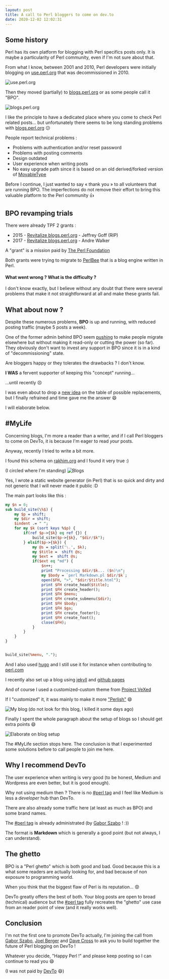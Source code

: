 ```yaml
---
layout: post
title: A call to Perl bloggers to come on dev.to
date: 2020-12-02 12:02:31
---
```

## Some history 
Perl has its own platform for blogging with Perl specifics posts only. It is maybe a particularity of Perl community, even if I'm not sure about that. 

From what I know, between 2001 and 2010, Perl developers were initially blogging on [use.perl.org](https://use-perl.github.io/) that was decommissioned in 2010.

![use.perl.org](images/bi4x42r6jth3jynfsy38.png)

Then they moved (partially) to [blogs.perl.org](http://blogs.perl.org/) or as some people call it "BPO".

![blogs.perl.org](images/1w6qc7veih2083muj74m.png)

I like the principle to have a dedicated place where you come to check Perl related posts... but unfortunately there seems to be long standing problems with [blogs.perl.org](http://blogs.perl.org/) :confused:

People report technical problems :
* Problems with authentication and/or reset password
* Problems with posting comments 
* Design outdated
* User experience when writing posts
* No easy upgrade path since it is based on an old derived/forked version of [MovableType](https://www.movabletype.org/) 

Before I continue, I just wanted to say « thank you » to all volunteers that are running BPO. The imperfections do not remove their effort to bring this valuable platform to the Perl community :+1:

## BPO revamping trials
There were already TPF 2 grants :
- 2015 - [Revitalize blogs.perl.org](https://news.perlfoundation.org/post/grant_proposal_revitalize_blog) - Jeffrey Goff (RIP)
- 2017 - [Revitalize blogs.perl.org](https://news.perlfoundation.org/post/grant_proposal_revitalize_blog_1) - Andre Walker

A "grant" is a mission paid by [The Perl Foundation](https://www.perlfoundation.org/) 

Both grants were trying to migrate to [PerlBee](https://github.com/Perl-Evozon/PearlBee) that is a blog engine written in Perl.

#### What went wrong ? What is the difficulty ? 
I don't know exactly, but I believe without any doubt that there were several problems that make it not straightforward at all and make these grants fail.

## What about now ? 
Despite these numerous problems, **BPO** is up and running, with reduced posting traffic (maybe 5 posts a week).

One of the former admin behind BPO seem [pushing](https://perlhacks.com/2020/09/blogging-for-perl/) to make people migrate elsewhere but without making it read-only or cutting the power (so far). They obviously don't want to invest any support in BPO since it is in a kind of "decommissioning" state.

Are bloggers happy or they tolerates the drawbacks ? I don't know.

**I WAS** a fervent supporter of keeping this "concept" running... 

...until recently :persevere:

I was even about to drop a [new idea](https://github.com/metacpan/prepan) on the table of possible replacements, but I finally refrained and time gave me the answer :smile:

I will elaborate below.

## #MyLife
Concerning blogs, I'm more a reader than a writer, and if I call Perl bloggers to come on DevTo, it is because I'm eager to read *your* posts. 

Anyway, recently I tried to write a bit more.

I found this schema on [rakhim.org](https://rakhim.org) and I found it very true :) 

(I circled where I'm standing)
![Blogs](images/yhzk2xbcsejivs4t2wbg.jpg)

Yes, I wrote a static website generator (in Perl) that is so quick and dirty and not generic that I will never made it public :D 

The main part looks like this :

```perl
my $n = 0;
sub build_site(\%$) {
	my $p = shift;
	my $dir = shift;
	$indent .= " ";
	for my $k (sort keys %$p) {
		if(ref $p->{$k} eq ref {}) {
			build_site($p->{$k}, "$dir/$k");
		} elsif($p->{$k}) {
			my @s = split('\.', $k);
			my $title =  shift @s;
			my $ext =  shift @s;
			if($ext eq "md") {
				$n++;
				print "Processing $dir/$k... ($n)\n";
				my $body = `perl Markdown.pl $dir/$k`;
				open($FH, ">", "$dir/$title.html");
				print $FH create_head($title);
				print $FH create_header();
				print $FH $menu;
				print $FH create_submenu($dir);
				print $FH $body;
				print $FH $ga;
				print $FH create_footer();
				print $FH create_foot();
				close($FH);
			}
		}
	}
}


build_site(%menu, ".");
```

And I also used [hugo](https://gohugo.io/) and I still use it for instance when contributing to [perl.com](https://www.perl.com/)

I recently also set up a blog using [jekyll](https://jekyllrb.com/) and [github pages](https://pages.github.com/)

And of course I used a customized-custom theme from [Project VeXed](https://github.com/akiritsu/pRoJEct-VeXEd)

If I "customized" it, it was mainly to make it more ["Perlish"](https://thibaultduponchelle.github.io/wawawa/pmtrx/) :smile:

![My blog](images/9tjua0xvfifv91wfjw04.png)
(do not look for this blog, I killed it some days ago)

Finally I spent the whole paragraph about the setup of blogs  so I should get extra points :smile:

![Elaborate on blog setup](images/0uw7rx2236jyorrzkxi0.jpg)

The #MyLife section stops here. The conclusion is that I experimented some solutions before to call people to join me here.

## Why I recommend DevTo
The user experience when writing is very good (to be honest, Medium and Wordpress are even better, but it is good enough).

Why not using medium then ? There is no [#perl tag](https://medium.com/tag/perl) and I feel like Medium is less a *developer* hub than DevTo.

There are also already some traffic here (at least as much as BPO) and some brand names.

The [#perl tag](https://dev.to/t/perl) is already administrated (by [Gabor Szabo](https://dev.to/szabgab) ! :))

The format is **Markdown** which is generally a good point (but not always, I can understand).

## The ghetto
BPO is a "Perl ghetto" which is both good and bad. Good because this is a what some readers are actually looking for, and bad because of non exposure to programming world. 

When you think that the biggest flaw of Perl is its reputation... :worried:

DevTo greatly offers the best of both. Your blog posts are open to broad (technical) audience but the [#perl tag](https://dev.to/t/perl) fully recreates the "ghetto" use case from an reader point of view (and it really works well).

## Conclusion
I'm not the first one to promote DevTo actually, I'm joining the call from [Gabor Szabo](http://blogs.perl.org/users/gabor_szabo/2020/11/perl-on-devto.html), [Joel Berger](http://blogs.perl.org/users/joel_berger/2020/09/crosspost-nginxcertbot-recipe.html) and [Dave Cross](https://perlhacks.com/2020/09/blogging-for-perl/) to ask you to build together the future of Perl blogging on DevTo !

Whatever you decide, "Happy Perl !" and please keep posting so I can continue to read you :smile:

(I was not paid by [DevTo](https://dev.to/) :smile:)



 





